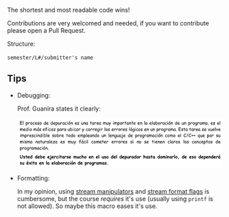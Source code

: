 The shortest and most readable code wins!

Contributions are very welcomed and needed,  if you want to contribute please
open a Pull Request.

Structure:

`semester/L#/submitter's name`

## Tips

* Debugging:  
  
  Prof. Guanira states it clearly:

  ![Debugging is essential](img/ss_20220916_200135.png)

* Formatting:
 
  In my opinion, using [stream
  manipulators](https://cplusplus.com/reference/library/manipulators/) and
  [stream format flags](https://cplusplus.com/reference/ios/ios_base/fmtflags/)
  is cumbersome,  but the course *requires* it's use (usually using `printf` is
  not allowed).  So maybe this macro eases it's use.

